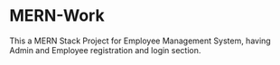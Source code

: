 # MERN-Work

This a MERN Stack Project for Employee Management System, having Admin and Employee registration and login section.
